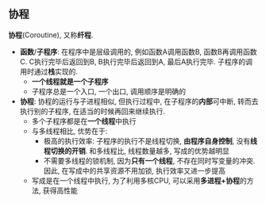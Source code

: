 ## 协程

**协程**(Coroutine), 又称**纤程**.

- **函数**/**子程序**: 在程序中是层级调用的, 例如函数A调用函数B, 函数B再调用函数C. C执行完毕后返回到B, B执行完毕后返回到A, 最后A执行完毕. 子程序的调用时通过**栈**实现的.
  - **一个线程就是一个子程序**
  - 子程序总是一个入口, 一个出口, 调用顺序是明确的
- **协程**: 协程的运行与子进程相似, 但执行过程中, 在子程序的**内部**可中断, 转而去执行别的子程序, 在适当的时候再回来继续执行.
  - 多个子程序都是在**一个线程**中执行
  - 与多线程相比, 优势在于:
    - 极高的执行效率: 子程序的执行不是线程切换, **由程序自身控制**, 没有**线程切换的开销**. 和多线程比, 线程数量越多, 写成的优势越明显
    - 不需要多线程的锁机制, 因为**只有一个线程**, 不存在同时写变量的冲突. 因此, 在写成中的共享资源不用加锁, 执行效率又进一步提高
  - 写成是在一个线程中执行, 为了利用多核CPU, 可以采用**多进程+协程**的方法, 获得高性能

